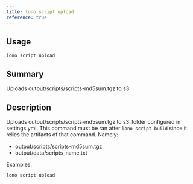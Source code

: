 ```yaml
---
title: lono script upload
reference: true
---
```


## Usage

    lono script upload

## Summary

Uploads output/scripts/scripts-md5sum.tgz to s3
## Description

Uploads output/scripts/scripts-md5sum.tgz to s3_folder configured in settings.yml.  This command must be ran after `lono script build` since it relies the artifacts of that command. Namely:

  * output/scripts/scripts-md5sum.tgz
  * output/data/scripts_name.txt

Examples:

    lono script upload



